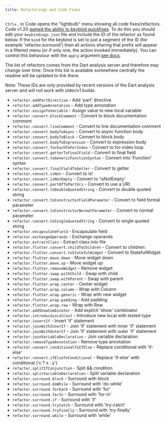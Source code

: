```yaml
---
title: Refactorings and Code Fixes
---
```


<!-- TODO: Add a validation script that compares master list in SDK repo to this list -->

`Ctrl`+`.` in Code opens the "lightbulb" menu showing all code fixes/refactors. Code v1.20 [gained the ability to keybind quickfixes](https://code.visualstudio.com/updates/v1_20#_keybindings-for-quick-fixes-and-code-actions). To do this you should edit your `keybindings.json` file and include the ID of the refactor as found below. If the `kind` for the keybind is set to just a segment of the ID (for example 'refactor.surround') then all actions sharing that prefix will appear in a filtered menu (or if only one, the action invoked immediately). You can control this behaviour with the `apply` argument [see docs](https://code.visualstudio.com/updates/v1_20#_keybindings-for-quick-fixes-and-code-actions).

The list of refactors comes from the Dart analysis server and therefore may change over time. Once this list is available somewhere centrally the readme will be updated to link there.

Note: These IDs are only provided by recent versions of the Dart analysis server and will not work with older/v1 builds.

- `refactor.addPartDirective` - Add 'part' directive  
- `refactor.addTypeAnnotation` - Add type annotation  
- `refactor.assignToVariable` - Assign value to new local variable  
- `refactor.convert.blockComment` - Convert to block documentation comment  
- `refactor.convert.lineComment` - Convert to line documentation comment  
- `refactor.convert.bodyToAsync` - Convert to async function body    
- `refactor.convert.bodyToBlock` - Convert to block body  
- `refactor.convert.bodyToExpression` - Convert to expression body  
- `refactor.convert.forEachToForIndex` - Convert to for-index loop  
- `refactor.convert.getterToFinalField` - Convert to final field  
- `refactor.convert.toGenericFunctionSyntax` - Convert into 'Function' syntax  
- `refactor.convert.finalFieldToGetter` - Convert to getter  
- `refactor.convert.isNot` - Convert to is!  
- `refactor.convert.isNotEmpty` - Convert to 'isNotEmpty'  
- `refactor.convert.partOfToPartUri` - Convert to use a URI  
- `refactor.convert.toDoubleQuotedString` - Convert to double quoted string  
- `refactor.convert.toConstructorFieldParameter` - Convert to field formal parameter  
- `refactor.convert.toConstructorNormalParameter` - Convert to normal parameter  
- `refactor.convert.toSingleQuotedString` - Convert to single quoted string  
- `refactor.encapsulateField` - Encapsulate field  
- `refactor.exchangeOperands` - Exchange operands  
- `refactor.extractClass` - Extract class into file
- `refactor.flutter.convert.childToChildren` - Convert to children:  
- `refactor.flutter.convert.toStatefulWidget` - Convert to StatefulWidget  
- `refactor.flutter.move.down` - Move widget down  
- `refactor.flutter.move.up` - Move widget up  
- `refactor.flutter.removeWidget` - Remove widget  
- `refactor.flutter.swap.withChild` - Swap with child  
- `refactor.flutter.swap.withParent` - Swap with parent  
- `refactor.flutter.wrap.center` - Center widget  
- `refactor.flutter.wrap.column` - Wrap with Column  
- `refactor.flutter.wrap.generic` - Wrap with new widget  
- `refactor.flutter.wrap.padding` - Add padding  
- `refactor.flutter.wrap.row` - Wrap with Row  
- `refactor.addShowCombinator` - Add explicit 'show' combinator  
- `refactor.introduceLocalCast` - Introduce new local with tested type  
- `refactor.invertIf` - Invert 'if' statement  
- `refactor.joinWithInnerIf` - Join 'if' statement with inner 'if' statement  
- `refactor.joinWithOuterIf` - Join 'if' statement with outer 'if' statement  
- `refactor.joinVariableDeclaration` - Join variable declaration  
- `refactor.removeTypeAnnotation` - Remove type annotation  
- `refactor.convert.conditionalToIfElse` - Replace conditional with 'if-else'  
- `refactor.convert.ifElseToConditional` - Replace 'if-else' with conditional ('c ? x : y')  
- `refactor.splitIfConjunction` - Split && condition  
- `refactor.splitVariableDeclaration` - Split variable declaration  
- `refactor.surround.block` - Surround with block  
- `refactor.surround.doWhile` - Surround with 'do-while'  
- `refactor.surround.forEach` - Surround with 'for'  
- `refactor.surround.forIn` - Surround with 'for-in'  
- `refactor.surround.if` - Surround with 'if'  
- `refactor.surround.tryCatch` - Surround with 'try-catch'  
- `refactor.surround.tryFinally` - Surround with 'try-finally'  
- `refactor.surround.while` - Surround with 'while'
